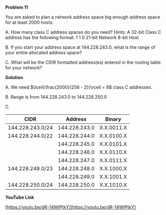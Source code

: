 **Problem 11**

You are asked to plan a network address space big enough address space for at least 2000 hosts:

A. How many class C address spaces do you need?
Hints:  A 32-bit Class C address has the following format: 1 1 0 21-bit Network 8-bit Host

B. If you start your address space at 144.228.243.0, what is the range of your entire allocated address space?

C. What will be the CIDR formatted address(es) entered in the routing table for your network? 

**Solution**

A. We need $\lceil{\frac{2000}{256 - 2}}\rceil = 8$ class C addresses.

B. Range is from 144.228.243.0 to 144.228.250.0

C. 

| CIDR | Address | Binary |
| -----|---------|--------|
| 144.228.243.0/24 | 144.228.243.0 | X.X.0011.X|
| 144.228.244.0/22| 144.228.244.0 | X.X.0100.X|
| | 144.228.245.0 | X.X.0101.X|
| | 144.228.246.0 | X.X.0110.X|
| | 144.228.247.0 | X.X.0111.X|
|144.228.248.0/23 | 144.228.248.0 | X.X.1000.X|
| | 144.228.249.0 | X.X.1001.X|
|144.228.250.0/24 | 144.228.250.0 | X.X.1010.X|

**YouTube Link**

[https://youtu.be/dR-14WIPtkY](https://youtu.be/dR-14WIPtkY)